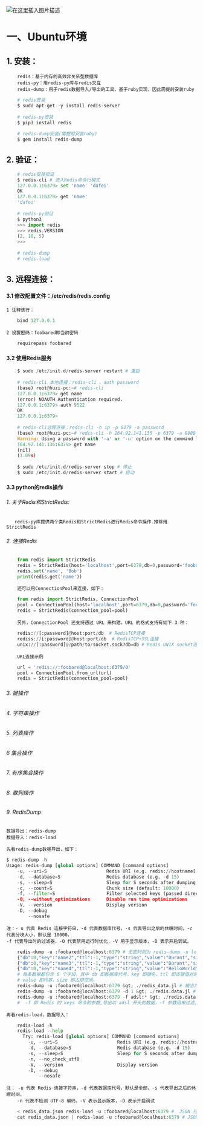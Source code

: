 ![在这里插入图片描述](https://img-blog.csdnimg.cn/1058c7a72d3643ad89504863ef4165a2.png)


# 一、Ubuntu环境

## 1. 安装：
		redis：基于内存的高效非关系型数据库
		redis-py：用redis-py库与redis交互
		redis-dump：用于redis数据导入/导出的工具，基于ruby实现，因此需提前安装ruby
```python
	# redis安装
	$ sudo apt-get -y install redis-server
	
	# redis-py安装
	$ pip3 install redis
	
	# redis-dump安装(需提前安装ruby)
	$ gem install redis-dump
```
## 2. 验证： 
```python
	# redis安装验证 
	$ redis-cli # 进入Redis命令行模式
	127.0.0.1:6379> set 'name' 'dafei'
    OK
    127.0.0.1:6379> get 'name'  
    'dafei'
    
    # redis-py验证
    $ python3
    >>> import redis
    >>> redis.VERSION
    (2, 10, 5)
    >>>
	
	# redis-dump
	# redis-load 
```
## 3. 远程连接：
#### 3.1 修改配置文件：/etc/redis/redis.config
		
	1 注释该行：
```python 
	bind 127.0.0.1
```
	2 设置密码：​foobared即当前密码
```python
	requirepass foobared
```
#### 3.2 使用Redis服务
```python
	$ sudo /etc/init.d/redis-server restart # 重启
	
	# redis-cli 本地连接：redis-cli 、auth password
	(base) root@huzi-pc:~# redis-cli
	127.0.0.1:6379> get name
	(error) NOAUTH Authentication required.
	127.0.0.1:6379> auth 9522
	OK
	127.0.0.1:6379>
	
	# redis-cli远程连接：redis-cli -h ip -p 6379 -a password
	(base) root@huzi-pc:~# redis-cli -h 164.92.141.135 -p 6379 -a 8888
	Warning: Using a password with '-a' or '-u' option on the command line interface may not be safe.
	164.92.141.136:6379> get name
	(nil)
	(1.09s)
											
	$ sudo /etc/init.d/redis-server stop # 停止
	$ sudo /etc/init.d/redis-server start # 启动
```
#### 3.3 python的redis操作
###### 1. 关于Redis和StrictRedis:
	   redis-py库提供两个类Redis和StrictRedis进行Redis命令操作.推荐用StrictRedis
	   
###### 2. 连接Redis
```python
	from redis import StrictRedis
	redis = StrictRedis(host='localhost',port=6379,db=0,password='foobared')
	redis.set('name', 'Bob')
	print(redis.get('name'))
```
		还可以用ConnectionPool来连接，如下：
```python
	from redis import StrictRedis, ConnectionPool
	pool = ConnectionPool(host='localhost',port=6379,db=0,password='foobared')
	redis = StrictRedis(connection_pool=pool)
```
		另外，ConnectionPool 还支持通过 URL 来构建。URL 的格式支持有如下 3 种：
```python
	redis://[:password]@host:port/db  # RedisTCP连接
	rediss://[:password]@host:port/db  # RedisTCP+SSL连接
	unix://[:password]@/path/to/socket.sock?db=db # Redis UNIX socket连接
```
		URL连接示例
```python
	url = 'redis://:foobared@localhost:6379/0'  
	pool = ConnectionPool.from_url(url)  
	redis = StrictRedis(connection_pool=pool)
```	 
###### 3. 键操作

###### 4. 字符串操作

###### 5. 列表操作

###### 6 集合操作
###### 7. 有序集合操作

###### 8. 散列操作
###### 9. RedisDump
	数据导出：redis-dump
	数据导入：redis-load
	
	先看redis-dump数据导出，如下：
```python		
$ redis-dump -h
Usage: redis-dump [global options] COMMAND [command options]   
    -u, --uri=S                      Redis URI (e.g. redis://hostname[:port])  
    -d, --database=S                 Redis database (e.g. -d 15)  
    -s, --sleep=S                    Sleep for S seconds after dumping (for debugging)  
    -c, --count=S                    Chunk size (default: 10000)  
    -f, --filter=S                   Filter selected keys (passed directly to redis' KEYS command)  
    -O, --without_optimizations      Disable run time optimizations  
    -V, --version                    Display version  
    -D, --debug  
        --nosafe
```
	注：- u 代表 Redis 连接字符串，-d 代表数据库代号，-s 代表导出之后的休眠时间，-c 代表分块大小，默认是 10000，
	-f 代表导出时的过滤器，-O 代表禁用运行时优化，-V 用于显示版本，-D 表示开启调试。

	
```python
	redis-dump -u :foobared@localhost:6379 # 无密码则为 redis-dump -u localhost:6379
	{"db":0,"key":"name2","ttl":-1,"type":"string","value":"Durant","size":6}  
	{"db":0,"key":"name3","ttl":-1,"type":"string","value":"Durant","size":6}  
	{"db":0,"key":"name4","ttl":-1,"type":"string","value":"HelloWorld","size":10}
	# 每条数据都包含 6 个字段，其中 db 即数据库代号，key 即键名，ttl 即该键值对的有效时间，type 即键值类型，
	# value 即内容，size 即占用空间。
	redis-dump -u :foobared@localhost:6379 &gt; ./redis_data.jl # 输出为 JSON 行文件
	redis-dump -u :foobared@localhost:6379 -d 1 &gt; ./redis.data.jl # 导出 1 号数据库的内容
	redis-dump -u :foobared@localhost:6379 -f adsl:* &gt; ./redis.data.jl 
	#  -f 即 Redis 的 keys 命令的参数,导出以 adsl 开头的数据，-f 参数用来过滤,可以写一些过滤规则
```
	再看redis-load，数据导入：
```python
	redis-load -h
	redis-load --help  
  	  Try: redis-load [global options] COMMAND [command options]   
	    -u, --uri=S                      Redis URI (e.g. redis://hostname[:port])  
	    -d, --database=S                 Redis database (e.g. -d 15)  
	    -s, --sleep=S                    Sleep for S seconds after dumping (for debugging)  
	    -n, --no_check_utf8  
	    -V, --version                    Display version  
	    -D, --debug  
	        --nosafe
```
	注： -u 代表 Redis 连接字符串，-d 代表数据库代号，默认是全部，-s 代表导出之后的休眠时间，
		-n 代表不检测 UTF-8 编码，-V 表示显示版本，-D 表示开启调试	
```python
	< redis_data.json redis-load -u :foobared@localhost:6379 #  JSON 行文件导入到 Redis 数据库
	cat redis_data.json | redis-load -u :foobared@localhost:6379 # JSON 行文件导入到 Redis 数据库

```
